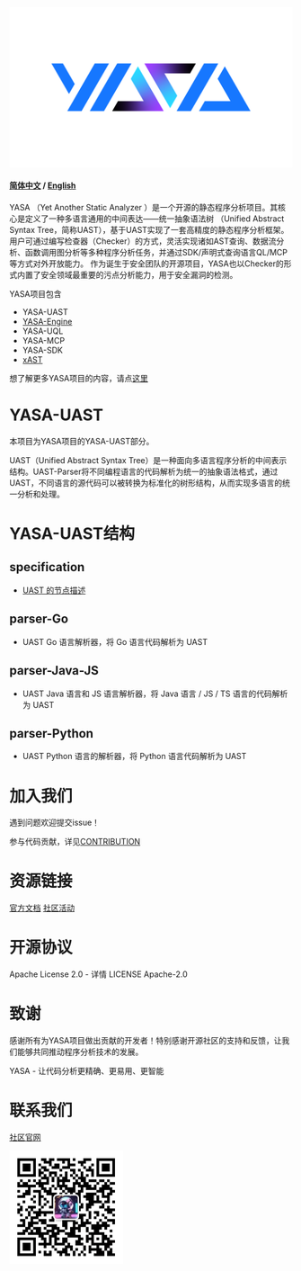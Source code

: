<img src="folder-img/logo.png"  />

#### [简体中文](README_ch.md) / [English](README.md)

YASA （Yet Another Static Analyzer ）是一个开源的静态程序分析项目。其核心是定义了一种多语言通用的中间表达——统一抽象语法树 （Unified Abstract Syntax Tree，简称UAST），基于UAST实现了一套高精度的静态程序分析框架。用户可通过编写检查器（Checker）的方式，灵活实现诸如AST查询、数据流分析、函数调用图分析等多种程序分析任务，并通过SDK/声明式查询语言QL/MCP等方式对外开放能力。
作为诞生于安全团队的开源项目，YASA也以Checker的形式内置了安全领域最重要的污点分析能力，用于安全漏洞的检测。

YASA项目包含

- YASA-UAST
- [YASA-Engine](https://github.com/antgroup/YASA-Engine)
- YASA-UQL
- YASA-MCP
- YASA-SDK
- [xAST](https://github.com/alipay/ant-application-security-testing-benchmark)

想了解更多YASA项目的内容，请点[这里](https://www.yuque.com/u22090306/bebf6g)

# YASA-UAST
本项目为YASA项目的YASA-UAST部分。

UAST（Unified Abstract Syntax Tree）是一种面向多语言程序分析的中间表示结构。UAST-Parser将不同编程语言的代码解析为统一的抽象语法格式，通过UAST，不同语言的源代码可以被转换为标准化的树形结构，从而实现多语言的统一分析和处理。

# YASA-UAST结构

## specification
- [UAST 的节点描述](https://github.com/antgroup/YASA-UAST/blob/main/specification/specification.md)

## parser-Go
- UAST Go 语言解析器，将 Go 语言代码解析为 UAST

## parser-Java-JS
- UAST Java 语言和 JS 语言解析器，将 Java 语言 / JS / TS 语言的代码解析为 UAST

## parser-Python
- UAST Python 语言的解析器，将 Python 语言代码解析为 UAST

# 加入我们
遇到问题欢迎提交issue！

参与代码贡献，详见[CONTRIBUTION](https://www.yuque.com/u22090306/bebf6g/rgm1xmoa38wlfxzc)

# 资源链接
[官方文档](https://www.yuque.com/u22090306/bebf6g)
[社区活动](https://www.yuque.com/u22090306/bebf6g/fn1rauxwtp7z0l1u)

# 开源协议
Apache License 2.0 - 详情 LICENSE Apache-2.0

# 致谢
感谢所有为YASA项目做出贡献的开发者！特别感谢开源社区的支持和反馈，让我们能够共同推动程序分析技术的发展。

YASA - 让代码分析更精确、更易用、更智能

# 联系我们

[社区官网](https://cybersec.antgroup.com/)

<img src="folder-img/contactus.png" style="width:40%;" />
